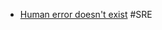 - [Human error doesn't exist](https://surfingcomplexity.blog/2022/05/30/imagine-theres-no-human-error/) #SRE